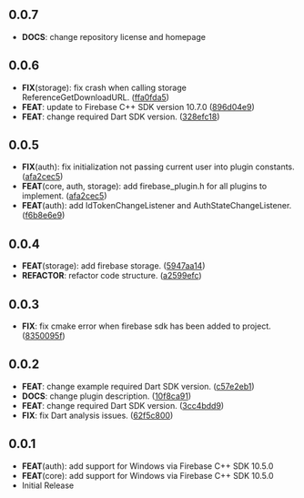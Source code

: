 ## 0.0.7

- **DOCS**: change repository license and homepage

## 0.0.6

- **FIX**(storage): fix crash when calling storage ReferenceGetDownloadURL. ([ffa0fda5](https://github.com/ipliu/firebase_windows/commit/ffa0fda5120fa309c5100132149b298324861b71))
- **FEAT**: update to Firebase C++ SDK version 10.7.0 ([896d04e9](https://github.com/ipliu/firebase_windows/commit/896d04e97076ee181ef3156ecd432343113c2909))
- **FEAT**: change required Dart SDK version. ([328efc18](https://github.com/ipliu/firebase_windows/commit/328efc187e8d70ab5b0b3f3988b8601a01762dd8))

## 0.0.5

- **FIX**(auth): fix initialization not passing current user into plugin constants. ([afa2cec5](https://github.com/ipliu/firebase_windows/commit/afa2cec51e915531538bc83ca4705d8dc35f89d9))
- **FEAT**(core, auth, storage): add firebase_plugin.h for all plugins to implement. ([afa2cec5](https://github.com/ipliu/firebase_windows/commit/afa2cec51e915531538bc83ca4705d8dc35f89d9))
- **FEAT**(auth): add IdTokenChangeListener and AuthStateChangeListener. ([f6b8e6e9](https://github.com/ipliu/firebase_windows/commit/f6b8e6e99f678d6f6675ab0238fcdc94cfe15e04))

## 0.0.4

- **FEAT**(storage): add firebase storage. ([5947aa14](https://github.com/ipliu/firebase_windows/commit/5947aa14c0ad4f5f27f4d52f794c1d1902199d28))
- **REFACTOR**: refactor code structure. ([a2599efc](https://github.com/ipliu/firebase_windows/commit/a2599efc689186128593d55cd53ae5ac10141c2d))

## 0.0.3

- **FIX**: fix cmake error when firebase sdk has been added to project. ([8350095f](https://github.com/ipliu/firebase_windows/commit/8350095fa7528b5e29532182d78645c90d913296))

## 0.0.2

- **FEAT**: change example required Dart SDK version. ([c57e2eb1](https://github.com/ipliu/firebase_windows/commit/c57e2eb1c3aae598bda6a94069fbf56a82e9eb3d))
- **DOCS**: change plugin description. ([10f8ca91](https://github.com/ipliu/firebase_windows/commit/10f8ca91e6ab65f8bd16ed05f8a22491167087fe))
- **FEAT**: change required Dart SDK version. ([3cc4bdd9](https://github.com/ipliu/firebase_windows/commit/3cc4bdd9fbbfbc3f059d102a733799ead3635158))
- **FIX**: fix Dart analysis issues. ([62f5c800](https://github.com/ipliu/firebase_windows/commit/62f5c800356216db1acd7e3e40079df25dd007f7))

## 0.0.1

- **FEAT**(auth): add support for Windows via Firebase C++ SDK 10.5.0
- **FEAT**(core): add support for Windows via Firebase C++ SDK 10.5.0
- Initial Release
